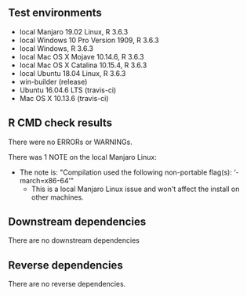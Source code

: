 ## Test environments
* local Manjaro 19.02 Linux, R 3.6.3
* local Windows 10 Pro Version 1909, R 3.6.3
* local Windows, R 3.6.3
* local Mac OS X Mojave 10.14.6, R 3.6.3
* local Mac OS X Catalina 10.15.4, R 3.6.3
* local Ubuntu 18.04 Linux, R 3.6.3
* win-builder (release)
* Ubuntu 16.04.6 LTS (travis-ci)
* Mac OS X 10.13.6 (travis-ci)

## R CMD check results
There were no ERRORs or WARNINGs. 

There was 1 NOTE on the local Manjaro Linux:

* The note is: "Compilation used the following non-portable flag(s):
    ‘-march=x86-64’"
  * This is a local Manjaro Linux issue and won't affect the install on other machines.


## Downstream dependencies

There are no downstream dependencies

## Reverse dependencies

There are no reverse dependencies.